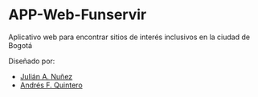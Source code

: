 # APP-Web-Funservir
Aplicativo web para encontrar sitios de interés inclusivos en la ciudad de Bogotá


Diseñado por:
- [Julián A. Nuñez](https://github.com/janumejia)
- [Andrés F. Quintero](https://github.com/Lkoeds)
